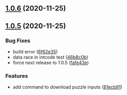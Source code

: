## [1.0.6](https://github.com/dds/aoc2019/compare/v1.0.5...v1.0.6) (2020-11-25)



## [1.0.5](https://github.com/dds/aoc2019/compare/81ecb912b5c7b2dbef14ca44bd785d1c361202ad...v1.0.5) (2020-11-25)


### Bug Fixes

* build error ([6f62e35](https://github.com/dds/aoc2019/commit/6f62e35e042f7d22651d124297c23620b4702075))
* data race in intcode test ([46b8c0b](https://github.com/dds/aoc2019/commit/46b8c0ba17c0d0ca8d3d965bf2cdf17cafbae07d))
* force next release to 1.0.5 ([fafe43e](https://github.com/dds/aoc2019/commit/fafe43ef083e5a1d5334e5c9e758408ea37a77a4))


### Features

* add command to download puzzle inputs ([81ecb91](https://github.com/dds/aoc2019/commit/81ecb912b5c7b2dbef14ca44bd785d1c361202ad))



